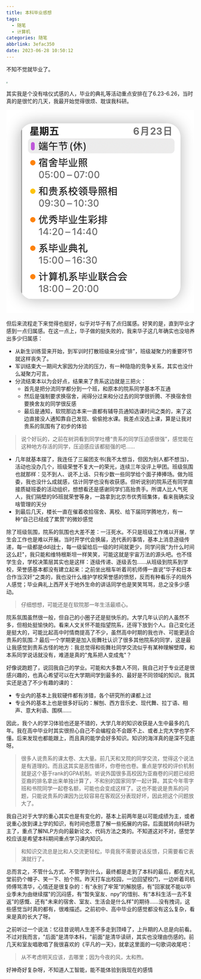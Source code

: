 ```yaml
---
title: 本科毕业感想
tags:
  - 随笔
  - 计算机
categories: 随笔
abbrlink: 3efac350
date: 2023-06-28 10:50:12
---
```


不知不觉就毕业了。

<img src="../files/images/毕业感想/IMG_1177.jpeg" style="zoom: 25%;" >

<!-- more -->

其实我是个没有啥仪式感的人，毕业的典礼等活动重点安排在了6.23-6.26，当时真的是很忙的几天，我最开始觉得很烦、耽误我科研。

<img src="../files/images/毕业感想/安排.png">

但后来流程走下来觉得也挺好，似乎对华子有了点归属感。好笑的是，直到毕业才感到一点归属感。在这一点上，华子做的挺失败的，我来华子这几年确实也没培养出多少归属感：

- 从新生训练营来开始，到军训时打散班级来分成“排”，班级凝聚力的重要环节就这样丧失了。
- 军训结束大一期间大家因为分流的压力，有一种隐隐的竞争关系，其实也没什么凝聚力可言。
- 分流结束本以为会好点，结果来了贵系这边就是三把火：
  - 首先是把分流同学都分到一个班，和原本的院系同学基本不互通
  - 然后是强制要求换宿舍，闹得分过来和分过去的同学很折腾、不换宿舍但要换舍友的同学很反感
  - 最后是通知，软院那边本来一直都有辅导员通知选课时间之类的，来了这边直接没人通知靠自己发现、偷偷抢水课。我差点没选上课，算是让我对贵系的氛围有了初步的体验

> 说个好玩的，之前在树洞看到同学吐槽“贵系的同学压迫感很强”，感觉能在这种地方存活的同学，压迫感应该都挺强的吧……

- 几年就基本摆了，我连任了三届团支书(我不太想当，但因为别人都不想当)，活动也没办几个，班级荣誉不复大一的荣光，连续三年没评上甲团。班级氛围也就那样：见不到人、说不上话、只有少数一些同学给个面子捧捧场。做为班委，我也没什么成就感，估计同学也没有收获感。但听说别的院系还有同学直接质疑班委的活动组织，想想看还是感谢同学们高抬贵手。所谓人比人气死人，我们隔壁的95班就荣誉等身，一路拿到北京市优秀班集体，看来我确实没啥管理的天分
- 到最后几天，楼长一直在催着收拾宿舍、离校、给下届同学腾地方，有一种“自己已经成了累赘”的微妙感觉

除了班级氛围，院系的氛围也大差不差：一汪死水。不只是班级工作难以开展，学生会工作也是难以开展。当时开学代会换届，选代表的事情，基本上消息逐级传递，每一级都是ddl战士，每一级留给后一级的时间就更少，同学问我"为什么时间这么赶"，我只能和维特根斯坦一样笑笑，可能这就是宇宙万法的源头吧。也不怪学生会，学校决策层其实也是这样：逐级传递、逐级丢包……从班级到院系到学校，荣誉感基本都没有建立起来：之前坐出租车听着司机师傅一直说”华子和日本合作当汉奸“之类的，我也没什么维护学校荣誉感的愤怒，反而有种看乐子的局外人感觉；毕业典礼上西芹关于地外生命的讲话同学也是笑笑骂骂，总之没多少感动。

> 仔细想想，可能还是在软院那一年生活最顺心。 

院系氛围虽然很一般，但自己的小圈子还是挺快乐的。大学几年认识的人虽然不多，但相处挺愉快的。看来人文关怀不能指望院系，还得下放到个人。自己变化还是挺大的，可能比起高中时情商提高了不少，虽然高中时期的我也许、可能更适合贵系的氛围..? 最后一个学期更是加入街舞社认识了很多其他院系的同学，这是最让我感觉到贵系古怪的地方：我总觉得和街舞社同学交流似乎有某种理解壁障，和本系同学说话就没有，难道是真的"鬼系把人变成鬼"？



好像说跑题了，说回我自己的学业。可能和大多数人不同，我自己对于专业还是很感兴趣的，也真心希望可以在大学期间学到最多的、最好是不同领域的知识。我其实还是选了不少有趣的课的：

- 专业内的基本上我软硬件都有涉猎，各个研究所的课都上过
- 专业外的基本上也是很多好玩的：解刨、西方音乐史、现代舞、拉丁语、相声、意大利语、围棋……

因此，我个人的学习体验也还是不错的，大学几年的知识收获是人生中最多的几年。我在高中毕业时其实很担心自己不会编程会不会跟不上、或者上完大学也学不懂。后来发现也都能跟上，而且真的能学会好多知识。知识的海洋真的是深不见底呀。

> 很多人说贵系的课太卷、太大量。前几天和叉院的同学交流，觉得这个说法是有道理的。而且这其实是恶性循环，你卷他也卷。重点是学校的评价机制就是这个基于rank的GPA机制。听说外国很多高校因为亚裔卷的问题已经把亚裔的排名拿出来单独计算了，不和别的国家同学一起计算。其实今年零字班和书院同学一起卷名额，可能也会变成这样了。这也不能说是贵系的问题，只能说贵系的课因为比较容易在客观区分表现好坏，因此把这个问题放大了。

我自己对于大学的重心其实也是有变化的，基本上前两年是以可能成绩为主，或者说重心放到课上学的知识，有时间也愿意了解一些拓展的内容。后面就转向科研为主了，重点了解NLP方向的最新论文、代码方法之类的。不知道这对不对，感觉学校应该是希望本科期间重点学习课内知识。

> 和知识交流总是比和人交流更轻松，毕竟我不需要说话反馈，只需要看它表演就行了。



总而言之，不管什么方式、不管学到什么，最终都是走到了本科的最后，都在大礼堂前扔个帽子、笑一下、拍个照。昨天打车出校园，一边回望校门，一边听着司机师傅骂清华，心情还是很复杂的：有“永别了牢笼”的解脱感，有"回家就不能以毕业季未为由继续摆"的沉闷感，有“暂失室友、npy”的惜别、有“本科生活一去不复返”的感慨、还有"未来的宿舍、室友、生活会是什么样"的期待……没有拽词，这些感觉当时真的都有，很难描述。之前初中、高中毕业的感觉都没有这么复杂，看来是真的长大了呀。

之前听过一个说法：忆往昔说明人生差不多走到顶峰了，上升期的人总是向前看。不过对我而言，"后面"是清华本科，"前面"是清华读研，其实也没理由伤感的。前几天和室友唱歌唱了我很喜欢的《平凡的一天》，就拿这里面的一句歌词收尾吧：

> 从不考虑明天应该，去哪里；因为今夜的风，太和煦。

好神奇好复杂呀，不知道人工智能，能不能体验到我现在的感情
